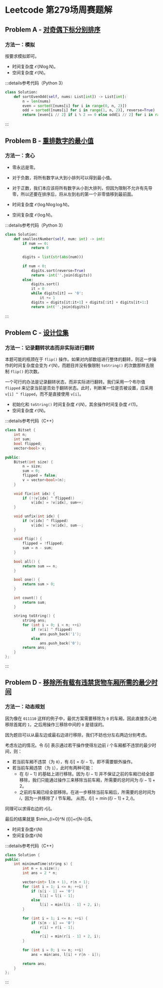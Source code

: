 # Leetcode 第279场周赛题解

## Problem A - [对奇偶下标分别排序](https://leetcode.cn/problems/sort-even-and-odd-indices-independently/)

### 方法一：模拟

按要求模拟即可。

- 时间复杂度 $\mathcal{O}(N\log N)$。
- 空间复杂度 $\mathcal{O}(N)$。

:::details参考代码（Python 3）

```python
class Solution:
    def sortEvenOdd(self, nums: List[int]) -> List[int]:
        n = len(nums)
        even = sorted([nums[i] for i in range(0, n, 2)])
        odd = sorted([nums[i] for i in range(1, n, 2)], reverse=True)
        return [even[i // 2] if i % 2 == 0 else odd[i // 2] for i in range(n)]
```

:::

## Problem B - [重排数字的最小值](https://leetcode.cn/problems/smallest-value-of-the-rearranged-number/)

### 方法一：贪心

- 零永远是零。
- 对于负数，将所有数字从大到小排列可以得到最小值。
- 对于正数，我们本应该将所有数字从小到大排列，但因为限制不允许有先导零，所以还要在排序后，将从左到右的第一个非零值移到最前面。

- 时间复杂度 $\mathcal{O}(\log N\log\log N)$。
- 空间复杂度 $\mathcal{O}(\log N)$。

:::details参考代码（Python 3）

```python
class Solution:
    def smallestNumber(self, num: int) -> int:
        if num == 0:
            return 0
        
        digits = list(str(abs(num)))
        
        if num < 0:
            digits.sort(reverse=True)
            return -int(''.join(digits))
        else:
            digits.sort()
            it = 0
            while digits[it] == '0':
                it += 1
            digits = digits[it:it+1] + digits[:it] + digits[it+1:]
            return int(''.join(digits))
```

:::

## Problem C - [设计位集](https://leetcode.cn/problems/design-bitset/)

### 方法一：记录翻转状态而非实际进行翻转

本题可能的瓶颈在于 `flip()` 操作。如果对内部数组进行整体的翻转，则这一步操作的时间复杂度会变为 $\mathcal{O}(N)$，而题目并没有像限制 `toString()` 的次数那样去限制 `flip()` 的次数。

一个可行的办法是记录翻转状态，而非实际进行翻转。我们采用一个布尔值 `flipped` 来记录当前是否处于翻转状态。此时，判断某一位是否被设置，应采用 `v[i] ^ flipped`，而不是直接使用 `v[i]`。

- 初始化和 `toString()` 时间复杂度 $\mathcal{O}(N)$，其余操作时间复杂度 $\mathcal{O}(1)$。
- 空间复杂度 $\mathcal{O}(N)$。

:::details参考代码（C++）

```cpp
class Bitset {
    int n;
    int sum;
    bool flipped;
    vector<bool> v;
    
public:
    Bitset(int size) {
        n = size;
        sum = 0;
        flipped = false;
        v = vector<bool>(n);
    }
    
    void fix(int idx) {
        if (!(v[idx] ^ flipped))
            v[idx] = !v[idx], sum++;
    }
    
    void unfix(int idx) {
        if (v[idx] ^ flipped)
            v[idx] = !v[idx], sum--;
    }
    
    void flip() {
        flipped = !flipped;
        sum = n - sum;
    }
    
    bool all() {
        return sum == n;
    }
    
    bool one() {
        return sum > 0;
    }
    
    int count() {
        return sum;
    }
    
    string toString() {
        string ans;
        for (int i = 0; i < n; ++i)
            if (v[i] ^ flipped)
                ans.push_back('1');
            else
                ans.push_back('0');
        return ans;
    }
};
```

:::

## Problem D - [移除所有载有违禁货物车厢所需的最少时间](https://leetcode.cn/problems/minimum-time-to-remove-all-cars-containing-illegal-goods/)

### 方法一：动态规划

因为像在 `011110` 这样的例子中，最优方案需要移除为 `0` 的车厢，因此直接贪心地移除首尾的 `1`，之后用操作三移除中间的 `0` 是错误的。

因为题目可以从最左边或最右边进行移除，我们不妨也分左右两边分别考虑。

考虑左边的情况。令 $l[i]$ 表示通过若干操作使得左边前 $i$ 个车厢都不违禁的最少时间，则：

- 若当前车厢不违禁（为 `0`），有 $l[i] = l[i - 1]$，即不需要额外操作。
- 若当前车厢违禁（为 `1`），此时有两种可能：
    - 在 $l[i - 1]$ 的基础上进行移除。因为 $l[i - 1]$ 并不保证之前的车厢已经全部移除，我们只能通过操作三来移除当前车厢，所需要的总时间为 $l[i-1] + 2$。
    - 之前的车厢已经全部移除。在进一步移除当前车厢后，所需要的总时间为 $i$，因为一共移除了 $i$ 节车厢。
    从而，$l[i] = \min(l[i-1] + 2, i)$。
    
同理可以求得右边的 $r[i]$。

最后的结果就是 $\min_{i=0}^N (l[i]+r[N-i])$。

- 时间复杂度$\mathcal{O}(N)$
- 空间复杂度$\mathcal{O}(N)$

:::details参考代码（C++）

```cpp
class Solution {
public:
    int minimumTime(string s) {
        int n = s.size();
        int ans = 2 * n;
        
        vector<int> l(n + 1), r(n + 1);
        for (int i = 1; i <= n; ++i) {
            if (s[i - 1] == '0')
                l[i] = l[i - 1];
            else
                l[i] = min(l[i - 1] + 2, i);
        }
        
        for (int i = 1; i <= n; ++i) {
            if (s[n - i] == '0')
                r[i] = r[i - 1];
            else
                r[i] = min(r[i - 1] + 2, i);
        }
        
        for (int i = 0; i <= n; ++i)
            ans = min(ans, l[i] + r[n - i]);
        
        return ans;
    }
};
```

:::
